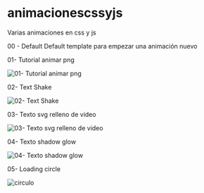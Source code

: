 # animacionescssyjs
Varias animaciones en css y js

00 - Default
Default template para empezar una animación nuevo

01- Tutorial animar png

![01- Tutorial animar png](https://user-images.githubusercontent.com/29311335/35525095-cc3d976a-0523-11e8-8018-bb7b67e5fd0b.gif)

02- Text Shake

![02- Text Shake](https://user-images.githubusercontent.com/29311335/35525099-ce4f73c0-0523-11e8-95a3-2c3f5fb8a4f1.gif)

03- Texto svg relleno de video

![03- Texto svg relleno de video](https://user-images.githubusercontent.com/29311335/35640325-25540682-06bd-11e8-9322-e8f68ad694f5.gif)

04- Texto shadow glow

![04- Texto shadow glow](https://user-images.githubusercontent.com/29311335/35641142-a2d3ff02-06bf-11e8-8ac4-3cf9c30a776a.gif)

05- Loading circle

![circulo](https://user-images.githubusercontent.com/29311335/35704445-d6f17608-079f-11e8-9a25-fd0bbfaf5b67.gif)

